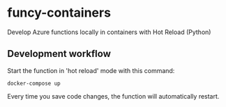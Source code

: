 # funcy-containers
Develop Azure functions locally in containers with Hot Reload (Python)

## Development workflow
Start the function in 'hot reload' mode with this command:

```
docker-compose up
```

Every time you save code changes, the function will automatically restart. 
